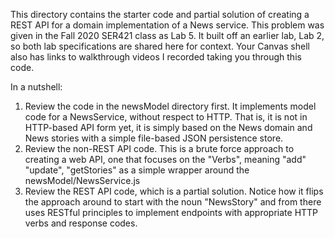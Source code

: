 This directory contains the starter code and partial solution of creating a REST API for a domain implementation of a News service. 
This problem was given in the Fall 2020 SER421 class as Lab 5. It built off an earlier lab, Lab 2, so both lab specifications are shared here for context. 
Your Canvas shell also has links to walkthrough videos I recorded taking you through this code.

In a nutshell:
1. Review the code in the newsModel directory first. It implements model code for a NewsService, without respect to HTTP. That is, it is not in HTTP-based API form yet, it is simply based on the News domain and News stories with a simple file-based JSON persistence store.
2. Review the non-REST API code. This is a brute force approach to creating a web API, one that focuses on the "Verbs", meaning "add" "update", "getStories" as a simple wrapper around the newsModel/NewsService.js
3. Review the REST API code, which is a partial solution. Notice how it flips the approach around to start with the noun "NewsStory" and from there uses RESTful principles to implement endpoints with appropriate HTTP verbs and response codes. 
